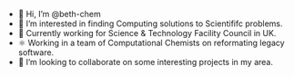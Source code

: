 - 👋 Hi, I’m @beth-chem
- 👀 I’m interested in finding Computing solutions to Scientififc problems.
- 🌱 Currently working for Science & Technology Facility Council in UK.
- ⚛️ Working in a team of Computational Chemists on reformating legacy software.
- 💞️ I’m looking to collaborate on some interesting projects in my area.

<!---
beth-chem/beth-chem is a ✨ special ✨ repository because its `README.md` (this file) appears on your GitHub profile.
You can click the Preview link to take a look at your changes.
--->
